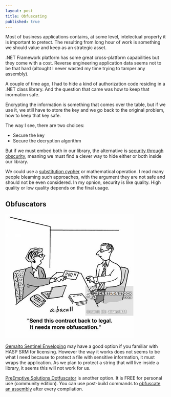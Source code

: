 ```yaml
---
layout: post
title: Obfuscating
published: true
---
```


Most of business applications contains, at some level, intelectual property it is important to pretect. The resulting from long hour of work is something we should value and keep as an strategic asset.

.NET Framework platform has some great cross-platform capabilities but they come with a cost. Reverse engineering application data seems not to be that hard (altought I never wasted my time trying to tamper any assembly). 

A couple of time ago, I had to hide a kind of authorization code residing in a .NET class library. And the question that came was how to keep that inormation safe.

Encrypting the information is something that comes over the table, but if we use it, we still have to store the key and we go back to the original problem, how to keep that key safe.

The way I see, there are two choices:


- Secure the key
- Secure the decryption algorithm


But if we must embed both in our library, the alternative is [security through obscurity](https://en.wikipedia.org/wiki/Security_through_obscurity), meaning we must find a clever way to hide either or both inside our library.

We could use a [substitution cypher](https://en.wikipedia.org/wiki/Substitution_cipher) or mathematical operation. I read many people bleaming such approaches, with the argument they are not safe and should not be even considered. In my opnion, security is like quality. High quality or low quality depends on the final usage.

## Obfuscators



![Obfuscators](..\images\obfuscation.jpg)

[Gemalto Sentinel Enveloping](https://sentinel.gemalto.com/software-monetization/sentinel-envelope/) may have a good option if you familiar with HASP SRM for licensing. However the way it works does not seems to be what I need because to protect a file with sensitive information, it must wraps the application. As we plan to protect a string that will live inside a library, it seems this will not work for us.

[PreEmptive Solutions Dotfuscator](https://www.preemptive.com/products/dotfuscator/compare-editions) is another option. It is FREE for personal use (community edition). You can use post-build commands to [obfuscate an assembly](https://msdn.microsoft.com/en-us/library/hh977082.aspx) after every compilation.
